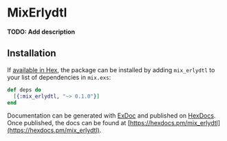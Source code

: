 # MixErlydtl

**TODO: Add description**

## Installation

If [available in Hex](https://hex.pm/docs/publish), the package can be installed
by adding `mix_erlydtl` to your list of dependencies in `mix.exs`:

```elixir
def deps do
  [{:mix_erlydtl, "~> 0.1.0"}]
end
```

Documentation can be generated with [ExDoc](https://github.com/elixir-lang/ex_doc)
and published on [HexDocs](https://hexdocs.pm). Once published, the docs can
be found at [https://hexdocs.pm/mix_erlydtl](https://hexdocs.pm/mix_erlydtl).

